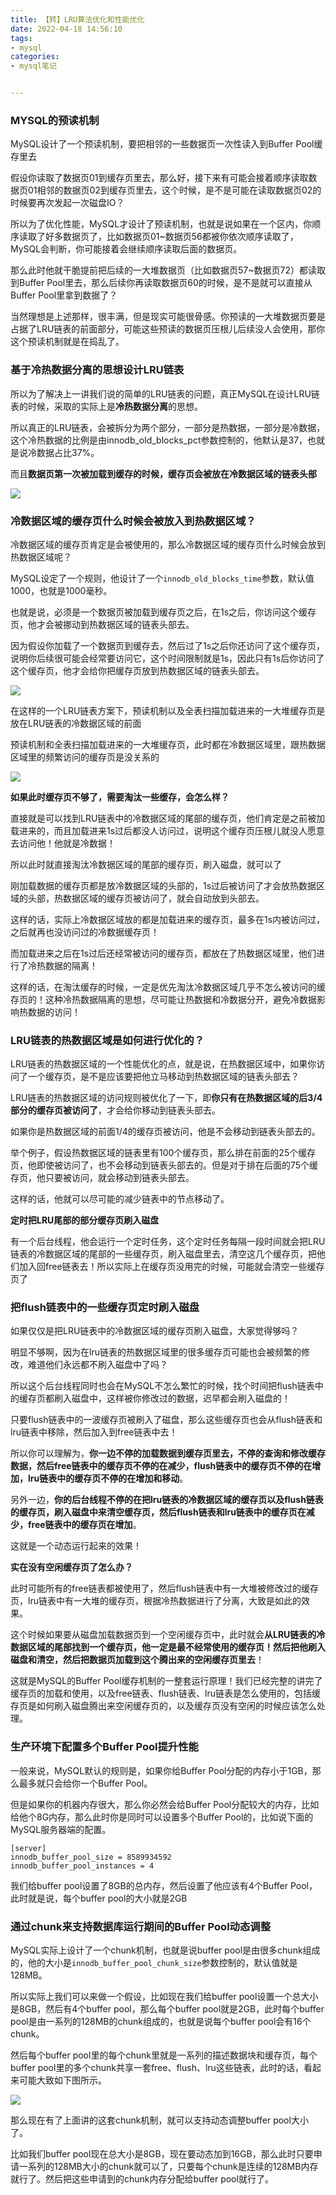 ```yaml
---
title: 【转】LRU算法优化和性能优化
date: 2022-04-18 14:56:10
tags: 
- mysql
categories:
- mysql笔记


---
```


### MYSQL的预读机制

MySQL设计了一个预读机制，要把相邻的一些数据页一次性读入到Buffer Pool缓存里去
<!--more-->
假设你读取了数据页01到缓存页里去，那么好，接下来有可能会接着顺序读取数据页01相邻的数据页02到缓存页里去，这个时候，是不是可能在读取数据页02的时候要再次发起一次磁盘IO？

所以为了优化性能，MySQL才设计了预读机制，也就是说如果在一个区内，你顺序读取了好多数据页了，比如数据页01~数据页56都被你依次顺序读取了，MySQL会判断，你可能接着会继续顺序读取后面的数据页。

那么此时他就干脆提前把后续的一大堆数据页（比如数据页57~数据页72）都读取到Buffer Pool里去，那么后续你再读取数据页60的时候，是不是就可以直接从Buffer Pool里拿到数据了？

当然理想是上述那样，很丰满，但是现实可能很骨感。你预读的一大堆数据页要是占据了LRU链表的前面部分，可能这些预读的数据页压根儿后续没人会使用，那你这个预读机制就是在捣乱了。

### **基于冷热数据分离的思想设计LRU链表**

所以为了解决上一讲我们说的简单的LRU链表的问题，真正MySQL在设计LRU链表的时候，采取的实际上是**冷热数据分离**的思想。

所以真正的LRU链表，会被拆分为两个部分，一部分是热数据，一部分是冷数据，这个冷热数据的比例是由innodb_old_blocks_pct参数控制的，他默认是37，也就是说冷数据占比37%。

而且**数据页第一次被加载到缓存的时候，缓存页会被放在冷数据区域的链表头部**

![](https://raw.githubusercontent.com/sxz799/tuchuang-blog/main/img/2022/05/202205111618001.png)

### **冷数据区域的缓存页什么时候会被放入到热数据区域？**

冷数据区域的缓存页肯定是会被使用的，那么冷数据区域的缓存页什么时候会放到热数据区域呢？

MySQL设定了一个规则，他设计了一个`innodb_old_blocks_time`参数，默认值1000，也就是1000毫秒。

也就是说，必须是一个数据页被加载到缓存页之后，在1s之后，你访问这个缓存页，他才会被挪动到热数据区域的链表头部去。

因为假设你加载了一个数据页到缓存去，然后过了1s之后你还访问了这个缓存页，说明你后续很可能会经常要访问它，这个时间限制就是1s，因此只有1s后你访问了这个缓存页，他才会给你把缓存页放到热数据区域的链表头部去。

![](https://raw.githubusercontent.com/sxz799/tuchuang-blog/main/img/2022/04/202204181503503.png)

在这样的一个LRU链表方案下，预读机制以及全表扫描加载进来的一大堆缓存页是放在LRU链表的冷数据区域的前面

预读机制和全表扫描加载进来的一大堆缓存页，此时都在冷数据区域里，跟热数据区域里的频繁访问的缓存页是没关系的

![](https://raw.githubusercontent.com/sxz799/tuchuang-blog/main/img/2022/04/202204181541918.png)

**如果此时缓存页不够了，需要淘汰一些缓存，会怎么样？**

直接就是可以找到LRU链表中的冷数据区域的尾部的缓存页，他们肯定是之前被加载进来的，而且加载进来1s过后都没人访问过，说明这个缓存页压根儿就没人愿意去访问他！他就是冷数据！

所以此时就直接淘汰冷数据区域的尾部的缓存页，刷入磁盘，就可以了

刚加载数据的缓存页都是放冷数据区域的头部的，1s过后被访问了才会放热数据区域的头部，热数据区域的缓存页被访问了，就会自动放到头部去。

这样的话，实际上冷数据区域放的都是加载进来的缓存页，最多在1s内被访问过，之后就再也没访问过的冷数据缓存页！

而加载进来之后在1s过后还经常被访问的缓存页，都放在了热数据区域里，他们进行了冷热数据的隔离！

这样的话，在淘汰缓存的时候，一定是优先淘汰冷数据区域几乎不怎么被访问的缓存页的！这种冷热数据隔离的思想，尽可能让热数据和冷数据分开，避免冷数据影响热数据的访问！

### **LRU链表的热数据区域是如何进行优化的？**

LRU链表的热数据区域的一个性能优化的点，就是说，在热数据区域中，如果你访问了一个缓存页，是不是应该要把他立马移动到热数据区域的链表头部去？

LRU链表的热数据区域的访问规则被优化了一下，即**你只有在热数据区域的后3/4部分的缓存页被访问了**，才会给你移动到链表头部去。

如果你是热数据区域的前面1/4的缓存页被访问，他是不会移动到链表头部去的。

举个例子，假设热数据区域的链表里有100个缓存页，那么排在前面的25个缓存页，他即使被访问了，也不会移动到链表头部去的。但是对于排在后面的75个缓存页，他只要被访问，就会移动到链表头部去。

这样的话，他就可以尽可能的减少链表中的节点移动了。



**定时把LRU尾部的部分缓存页刷入磁盘**

有一个后台线程，他会运行一个定时任务，这个定时任务每隔一段时间就会把LRU链表的冷数据区域的尾部的一些缓存页，刷入磁盘里去，清空这几个缓存页，把他们加入回free链表去！所以实际上在缓存页没用完的时候，可能就会清空一些缓存页了

### **把flush链表中的一些缓存页定时刷入磁盘**

如果仅仅是把LRU链表中的冷数据区域的缓存页刷入磁盘，大家觉得够吗？

明显不够啊，因为在lru链表的热数据区域里的很多缓存页可能也会被频繁的修改，难道他们永远都不刷入磁盘中了吗？

所以这个后台线程同时也会在MySQL不怎么繁忙的时候，找个时间把flush链表中的缓存页都刷入磁盘中，这样被你修改过的数据，迟早都会刷入磁盘的！

只要flush链表中的一波缓存页被刷入了磁盘，那么这些缓存页也会从flush链表和lru链表中移除，然后加入到free链表中去！

所以你可以理解为，**你一边不停的加载数据到缓存页里去，不停的查询和修改缓存数据，然后free链表中的缓存页不停的在减少，flush链表中的缓存页不停的在增加，lru链表中的缓存页不停的在增加和移动**。

另外一边，**你的后台线程不停的在把lru链表的冷数据区域的缓存页以及flush链表的缓存页，刷入磁盘中来清空缓存页，然后flush链表和lru链表中的缓存页在减少，free链表中的缓存页在增加**。

这就是一个动态运行起来的效果！

**实在没有空闲缓存页了怎么办？**

此时可能所有的free链表都被使用了，然后flush链表中有一大堆被修改过的缓存页，lru链表中有一大堆的缓存页，根据冷热数据进行了分离，大致是如此的效果。

这个时候如果要从磁盘加载数据页到一个空闲缓存页中，此时就会**从LRU链表的冷数据区域的尾部找到一个缓存页，他一定是最不经常使用的缓存页！然后把他刷入磁盘和清空，然后把数据页加载到这个腾出来的空闲缓存页里去**！

这就是MySQL的Buffer Pool缓存机制的一整套运行原理！我们已经完整的讲完了缓存页的加载和使用，以及free链表、flush链表、lru链表是怎么使用的，包括缓存页是如何刷入磁盘腾出来空闲缓存页的，以及缓存页没有空闲的时候应该怎么处理。

### 生产环境下配置多个Buffer Pool提升性能

一般来说，MySQL默认的规则是，如果你给Buffer Pool分配的内存小于1GB，那么最多就只会给你一个Buffer Pool。

但是如果你的机器内存很大，那么你必然会给Buffer Pool分配较大的内存，比如给他个8G内存，那么此时你是同时可以设置多个Buffer Pool的，比如说下面的MySQL服务器端的配置。

```
[server]
innodb_buffer_pool_size = 8589934592
innodb_buffer_pool_instances = 4
```

我们给buffer pool设置了8GB的总内存，然后设置了他应该有4个Buffer Pool，此时就是说，每个buffer pool的大小就是2GB

### 通过chunk来支持数据库运行期间的Buffer Pool动态调整

MySQL实际上设计了一个chunk机制，也就是说buffer pool是由很多chunk组成的，他的大小是`innodb_buffer_pool_chunk_size`参数控制的，默认值就是128MB。

所以实际上我们可以来做一个假设，比如现在我们给buffer pool设置一个总大小是8GB，然后有4个buffer pool，那么每个buffer pool就是2GB，此时每个buffer pool是由一系列的128MB的chunk组成的，也就是说每个buffer pool会有16个chunk。

然后每个buffer pool里的每个chunk里就是一系列的描述数据块和缓存页，每个buffer pool里的多个chunk共享一套free、flush、lru这些链表，此时的话，看起来可能大致如下图所示。

![](https://raw.githubusercontent.com/sxz799/tuchuang-blog/main/img/2022/04/202204201514820.png)

那么现在有了上面讲的这套chunk机制，就可以支持动态调整buffer pool大小了。

比如我们buffer pool现在总大小是8GB，现在要动态加到16GB，那么此时只要申请一系列的128MB大小的chunk就可以了，只要每个chunk是连续的128MB内存就行了。然后把这些申请到的chunk内存分配给buffer pool就行了。
